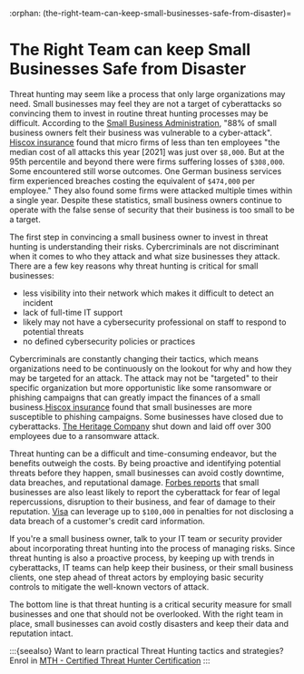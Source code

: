 :orphan:
(the-right-team-can-keep-small-businesses-safe-from-disaster)=

# The Right Team can keep Small Businesses Safe from Disaster

Threat hunting may seem like a process that only large organizations may need. Small businesses may feel they are not a target of cyberattacks so convincing them to invest in routine threat hunting processes may be difficult. According to the [Small Business Administration](https://www.sba.gov/business-guide/manage-your-business/stay-safe-cybersecurity-threats), "88% of small business owners felt their business was vulnerable to a cyber-attack". [Hiscox insurance](https://www.hiscoxgroup.com/sites/group/files/documents/2021-04/Hiscox%20Cyber%20Readiness%20Report%202021.pdf) found that micro firms of less than ten employees "the median cost of all attacks this year [2021] was just over `$8,000`. But at the 95th percentile and beyond there were firms suffering losses of `$308,000`. Some encountered still worse outcomes. One German business services firm experienced breaches costing the equivalent of `$474,000` per employee." They also found some firms were attacked multiple times within a single year. Despite these statistics, small business owners continue to operate with the false sense of security that their business is too small to be a target.

The first step in convincing a small business owner to invest in threat hunting is understanding their risks. Cybercriminals are not discriminant when it comes to who they attack and what size businesses they attack. There are a few key reasons why threat hunting is critical for small businesses:

- less visibility into their network which makes it difficult to detect an incident
- lack of full-time IT support
- likely may not have a cybersecurity professional on staff to respond to potential threats
- no defined cybersecurity policies or practices

Cybercriminals are constantly changing their tactics, which means organizations need to be continuously on the lookout for why and how they may be targeted for an attack. The attack may not be "targeted" to their specific organization but more opportunistic like some ransomware or phishing campaigns that can greatly impact the finances of a small business.[Hiscox insurance](https://www.hiscoxgroup.com/sites/group/files/documents/2021-04/Hiscox%20Cyber%20Readiness%20Report%202021.pdf) found that small businesses are more susceptible to phishing campaigns. Some businesses have closed due to cyberattacks. [The Heritage Company](https://www.zdnet.com/article/company-shuts-down-because-of-ransomware-leaves-300-without-jobs-just-before-holidays/) shut down and laid off over 300 employees due to a ransomware attack.

Threat hunting can be a difficult and time-consuming endeavor, but the benefits outweigh the costs. By being proactive and identifying potential threats before they happen, small businesses can avoid costly downtime, data breaches, and reputational damage. [Forbes reports](https://www.forbes.com/sites/tedknutson/2021/07/27/small-businesses-bearing-brunt-of-ransomware-attacks-senate-told/?sh=7dcd71059556) that small businesses are also least likely to report the cyberattack for fear of legal repercussions, disruption to their business, and fear of damage to their reputation. [Visa](https://usa.visa.com/support/small-business/data-security.html) can leverage up to `$100,000` in penalties for not disclosing a data breach of a customer's credit card information.

If you're a small business owner, talk to your IT team or security provider about incorporating threat hunting into the process of managing risks. Since threat hunting is also a proactive process, by keeping up with trends in cyberattacks, IT teams can help keep their business, or their small business clients, one step ahead of threat actors by employing basic security controls to mitigate the well-known vectors of attack.

The bottom line is that threat hunting is a critical security measure for small businesses and one that should not be overlooked. With the right team in place, small businesses can avoid costly disasters and keep their data and reputation intact.

:::{seealso}
Want to learn practical Threat Hunting tactics and strategies? Enrol in [MTH - Certified Threat Hunter Certification](https://www.mosse-institute.com/certifications/mth-certified-threat-hunter.html)
:::
